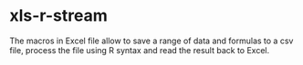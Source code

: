 xls-r-stream
============

The macros in Excel file allow to save a range of data and formulas to a csv file, prоcess the file using R syntax and read the result back to Excel. 
